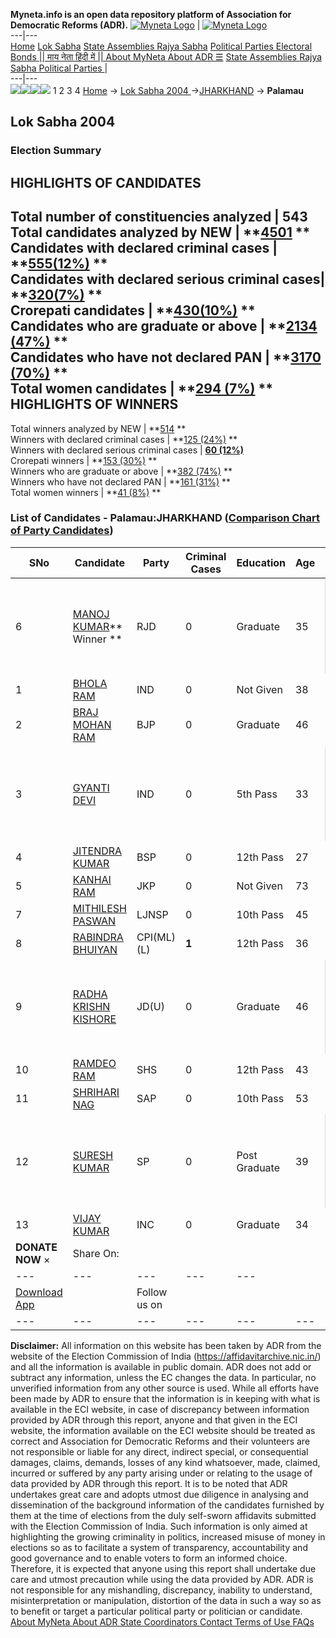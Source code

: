 **Myneta.info is an open data repository platform of Association for Democratic Reforms (ADR).**
[![Myneta Logo](https://www.myneta.info/lib/img/myneta-logo.png)](https://www.myneta.info/) | [![Myneta Logo](https://www.myneta.info/lib/img/adr-logo.png)](https://adrindia.org)  
---|---  
[Home](https://www.myneta.info/) [Lok Sabha](https://www.myneta.info/#ls "Lok Sabha") [ State Assemblies ](https://www.myneta.info/#sa "State Assemblies") [Rajya Sabha](https://www.myneta.info/#rs "Rajya Sabha") [Political Parties ](https://www.myneta.info/party "Political Parties") [ Electoral Bonds ](https://www.myneta.info/electoral_bonds "Electoral Bonds") [ || माय नेता हिंदी में || ](https://translate.google.co.in/translate?prev=hp&hl=en&js=y&u=www.myneta.info&sl=en&tl=hi&history_state0=) [ About MyNeta ](https://adrindia.org/content/about-myneta) [ About ADR ](https://adrindia.org/about-adr/who-we-are) [☰](javascript:void\(0\))
[ State Assemblies ](https://www.myneta.info/#sa "State Assemblies") [ Rajya Sabha ](https://www.myneta.info/#rs "Rajya Sabha") [ Political Parties ](https://www.myneta.info/party "Political Parties")
|   
---|---  
![](https://www.myneta.info/lib/img/banner/banner-1.png)![](https://www.myneta.info/lib/img/banner/banner-2.png)![](https://www.myneta.info/lib/img/banner/banner-3.png)![](https://www.myneta.info/lib/img/banner/banner-4.png)
1  2  3  4 
[Home](https://www.myneta.info/) → [Lok Sabha 2004 ](https://www.myneta.info/loksabha2004/)→[JHARKHAND](https://www.myneta.info/loksabha2004/index.php?action=show_constituencies&state_id=27) → **Palamau**
### 
## Lok Sabha 2004 
###  Election Summary 
HIGHLIGHTS OF CANDIDATES  
---  
Total number of constituencies analyzed |  543   
Total candidates analyzed by NEW | **[4501](https://www.myneta.info/loksabha2004/index.php?action=summary&subAction=candidates_analyzed&sort=candidate#summary) **  
Candidates with declared criminal cases | **[555(12%)](https://www.myneta.info/loksabha2004/index.php?action=summary&subAction=crime&sort=candidate#summary) **  
Candidates with declared serious criminal cases| **[320(7%)](https://www.myneta.info/loksabha2004/index.php?action=summary&subAction=serious_crime&sort=candidate#summary) **  
Crorepati candidates | **[430(10%)](https://www.myneta.info/loksabha2004/index.php?action=summary&subAction=crorepati&sort=candidate#summary) **  
Candidates who are graduate or above | **[2134 (47%)](https://www.myneta.info/loksabha2004/index.php?action=summary&subAction=education&sort=candidate#summary) **  
Candidates who have not declared PAN | **[3170 (70%)](https://www.myneta.info/loksabha2004/index.php?action=summary&subAction=without_pan&sort=candidate#summary) **  
Total women candidates | **[294 (7%)](https://www.myneta.info/loksabha2004/index.php?action=summary&subAction=women_candidate&sort=candidate#summary) **  
HIGHLIGHTS OF WINNERS  
---  
Total winners analyzed by NEW | **[514](https://www.myneta.info/loksabha2004/index.php?action=summary&subAction=winner_analyzed&sort=candidate#summary) **  
Winners with declared criminal cases | **[125 (24%)](https://www.myneta.info/loksabha2004/index.php?action=summary&subAction=winner_crime&sort=candidate#summary) **  
Winners with declared serious criminal cases | **[60 (12%)](https://www.myneta.info/loksabha2004/index.php?action=summary&subAction=winner_serious_crime&sort=candidate#summary)**  
Crorepati winners | **[153 (30%)](https://www.myneta.info/loksabha2004/index.php?action=summary&subAction=winner_crorepati&sort=candidate#summary) **  
Winners who are graduate or above | **[382 (74%)](https://www.myneta.info/loksabha2004/index.php?action=summary&subAction=winner_education&sort=candidate#summary) **  
Winners who have not declared PAN | **[161 (31%)](https://www.myneta.info/loksabha2004/index.php?action=summary&subAction=winner_without_pan&sort=candidate#summary) **  
Total women winners | **[41 (8%)](https://www.myneta.info/loksabha2004/index.php?action=summary&subAction=winner_women&sort=candidate#summary) **  
### List of Candidates - Palamau:JHARKHAND ([Comparison Chart of Party Candidates](https://www.myneta.info/loksabha2004/comparisonchart.php?constituency_id=174))
SNo | Candidate| Party| Criminal Cases| Education| Age| Total Assets| Liabilities  
---|---|---|---|---|---|---|---  
6  | [MANOJ KUMAR](https://www.myneta.info/loksabha2004/candidate.php?candidate_id=1592)** Winner ** | RJD | 0 | Graduate| 35 | ![](https://myneta.info/image_v2.php?myneta_folder=loksabha2004&candidate_id=1592&col=ta) | ![](https://myneta.info/image_v2.php?myneta_folder=loksabha2004&candidate_id=1592&col=lia)  
1  | [BHOLA RAM](https://www.myneta.info/loksabha2004/candidate.php?candidate_id=1603) | IND | 0 | Not Given| 38 | Rs 6,55,000 ~ 6 Lacs+ | Rs 0 ~   
2  | [BRAJ MOHAN RAM](https://www.myneta.info/loksabha2004/candidate.php?candidate_id=1593) | BJP | 0 | Graduate| 46 | Rs 32,50,000 ~ 32 Lacs+ | Rs 11,00,000 ~ 11 Lacs+  
3  | [GYANTI DEVI](https://www.myneta.info/loksabha2004/candidate.php?candidate_id=1600) | IND | 0 | 5th Pass| 33 | ![](https://myneta.info/image_v2.php?myneta_folder=loksabha2004&candidate_id=1600&col=ta) | ![](https://myneta.info/image_v2.php?myneta_folder=loksabha2004&candidate_id=1600&col=lia)  
4  | [JITENDRA KUMAR](https://www.myneta.info/loksabha2004/candidate.php?candidate_id=1595) | BSP | 0 | 12th Pass| 27 | Rs 6,80,000 ~ 6 Lacs+ | Rs 0 ~   
5  | [KANHAI RAM](https://www.myneta.info/loksabha2004/candidate.php?candidate_id=1601) | JKP | 0 | Not Given| 73 | Nil | Rs 0 ~   
7  | [MITHILESH PASWAN](https://www.myneta.info/loksabha2004/candidate.php?candidate_id=1602) | LJNSP | 0 | 10th Pass| 45 | Rs 41,000 ~ 41 Thou+ | Rs 0 ~   
8  | [RABINDRA BHUIYAN](https://www.myneta.info/loksabha2004/candidate.php?candidate_id=1597) | CPI(ML)(L) | **1** | 12th Pass| 36 | Rs 48,94,100 ~ 48 Lacs+ | Rs 0 ~   
9  | [RADHA KRISHN KISHORE](https://www.myneta.info/loksabha2004/candidate.php?candidate_id=1594) | JD(U) | 0 | Graduate| 46 | ![](https://myneta.info/image_v2.php?myneta_folder=loksabha2004&candidate_id=1594&col=ta) | ![](https://myneta.info/image_v2.php?myneta_folder=loksabha2004&candidate_id=1594&col=lia)  
10  | [RAMDEO RAM](https://www.myneta.info/loksabha2004/candidate.php?candidate_id=1605) | SHS | 0 | 12th Pass| 43 | Nil | Rs 0 ~   
11  | [SHRIHARI NAG](https://www.myneta.info/loksabha2004/candidate.php?candidate_id=1599) | SAP | 0 | 10th Pass| 53 | Rs 1,10,000 ~ 1 Lacs+ | Rs 0 ~   
12  | [SURESH KUMAR](https://www.myneta.info/loksabha2004/candidate.php?candidate_id=1604) | SP | 0 | Post Graduate| 39 | ![](https://myneta.info/image_v2.php?myneta_folder=loksabha2004&candidate_id=1604&col=ta) | ![](https://myneta.info/image_v2.php?myneta_folder=loksabha2004&candidate_id=1604&col=lia)  
13  | [VIJAY KUMAR](https://www.myneta.info/loksabha2004/candidate.php?candidate_id=1596) | INC | 0 | Graduate| 34 | Rs 7,78,028 ~ 7 Lacs+ | Rs 0 ~   
|  **DONATE NOW** × |  Share On:  | [](https://api.whatsapp.com/send?text=https%3A%2F%2Fmyneta.info%2Fpunjab2022%2Findex.php%3Faction%3Dshow_constituencies%26state_id%3D19) | [](https://www.facebook.com/sharer/sharer.php?u=https%3A%2F%2Fmyneta.info%2Fpunjab2022%2Findex.php%3Faction%3Dshow_constituencies%26state_id%3D19) | [](https://twitter.com/share?url=https%3A%2F%2Fmyneta.info%2Fpunjab2022%2Findex.php%3Faction%3Dshow_constituencies%26state_id%3D19)  
---|---|---|---|---  
| [ Download App ](https://play.google.com/store/apps/details?id=com.webrosoft.myneta1&pcampaignid=pcampaignidMKT-Other-global-all-co-prtnr-py-PartBadge-Mar2515-1) | [](https://play.google.com/store/apps/details?id=com.webrosoft.myneta1&pcampaignid=pcampaignidMKT-Other-global-all-co-prtnr-py-PartBadge-Mar2515-1) |  Follow us on  | [](https://www.facebook.com/adrindia.org/) | [](https://twitter.com/adrspeaks) | [](https://groups.google.com/g/national-election-watch?hl=en&pli=1) | [](https://www.instagram.com/adrspeaks/) | [](https://www.youtube.com/user/adrspeaks) | [](https://sharechat.com/profile/adrspeaks)  
---|---|---|---|---|---|---|---|---  
**Disclaimer:** All information on this website has been taken by ADR from the website of the Election Commission of India (https://affidavitarchive.nic.in/) and all the information is available in public domain. ADR does not add or subtract any information, unless the EC changes the data. In particular, no unverified information from any other source is used. While all efforts have been made by ADR to ensure that the information is in keeping with what is available in the ECI website, in case of discrepancy between information provided by ADR through this report, anyone and that given in the ECI website, the information available on the ECI website should be treated as correct and Association for Democratic Reforms and their volunteers are not responsible or liable for any direct, indirect special, or consequential damages, claims, demands, losses of any kind whatsoever, made, claimed, incurred or suffered by any party arising under or relating to the usage of data provided by ADR through this report. It is to be noted that ADR undertakes great care and adopts utmost due diligence in analysing and dissemination of the background information of the candidates furnished by them at the time of elections from the duly self-sworn affidavits submitted with the Election Commission of India. Such information is only aimed at highlighting the growing criminality in politics, increased misuse of money in elections so as to facilitate a system of transparency, accountability and good governance and to enable voters to form an informed choice. Therefore, it is expected that anyone using this report shall undertake due care and utmost precaution while using the data provided by ADR. ADR is not responsible for any mishandling, discrepancy, inability to understand, misinterpretation or manipulation, distortion of the data in such a way so as to benefit or target a particular political party or politician or candidate. 
[ About MyNeta ](https://adrindia.org/content/about-myneta) [ About ADR ](https://adrindia.org/about-adr/who-we-are) [ State Coordinators ](https://adrindia.org/about-adr/state-coordinators) [ Contact ](https://adrindia.org/contact-us) [ Terms of Use ](https://adrindia.org/content/adr-terms-use) [ FAQs ](https://adrindia.org/content/faqs)
